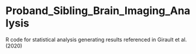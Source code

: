 # Proband_Sibling_Brain_Imaging_Analysis
  R code for statistical analysis generating results referenced in Girault et al. (2020)
